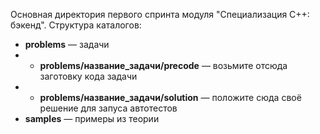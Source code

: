Основная директория первого спринта модуля "Специализация C++: бэкенд".
Структура каталогов:
* **problems** — задачи 
* * **problems/название_задачи/precode** — возьмите отсюда заготовку кода задачи
* * **problems/название_задачи/solution** — положите сюда своё решение для запуса автотестов
* **samples** — примеры из теории
